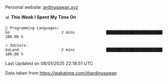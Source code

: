 Personal website: [ardinusawan.xyz](https://ardinusawan.xyz)

<!--START_SECTION:waka-->
📊 **This Week I Spent My Time On** 

```text
💬 Programming Languages: 
Go                       2 mins              █████████████████████████   100.00 % 

🔥 Editors: 
GoLand                   2 mins              █████████████████████████   100.00 % 
```


 Last Updated on 06/01/2025 22:18:51 UTC
<!--END_SECTION:waka-->
Data taken from https://wakatime.com/@ardinusawan
